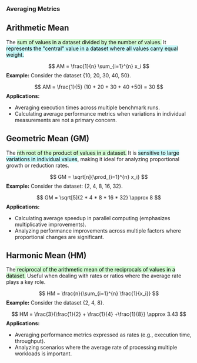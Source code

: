 ### Averaging Metrics

## Arithmetic Mean

The <mark style="background: #BBFABBA6;">sum of values in a dataset divided by the number of values.</mark> It <mark style="background: #ABF7F7A6;">represents the "central" value in a dataset where all values carry equal weight.</mark>

$$
AM = \frac{1}{n} \sum_{i=1}^{n} x_i 
$$
**Example:** Consider the dataset {10, 20, 30, 40, 50}.

$$
AM = \frac{1}{5} (10 + 20 + 30 + 40 +50) = 30
$$
**Applications:**

- Averaging execution times across multiple benchmark runs.
- Calculating average performance metrics when variations in individual measurements are not a primary concern.
## Geometric Mean (GM)

The <mark style="background: #BBFABBA6;">nth root of the product of values in a dataset.</mark> It is <mark style="background: #ABF7F7A6;">sensitive to large variations in individual values</mark>, making it ideal for analyzing proportional growth or reduction rates.

$$
GM = \sqrt[n]{\prod_{i=1}^{n} x_i}
$$
**Example:** Consider the dataset: {2, 4, 8, 16, 32}.

$$
GM = \sqrt[5]{2 * 4 * 8 * 16 * 32} \approx 8
$$
**Applications:**

- Calculating average speedup in parallel computing (emphasizes multiplicative improvements).
- Analyzing performance improvements across multiple factors where proportional changes are significant.

## Harmonic Mean (HM)

The<mark style="background: #BBFABBA6;"> reciprocal of the arithmetic mean of the reciprocals of values in a dataset.</mark> Useful when dealing with rates or ratios where the average rate plays a key role.

$$
HM = \frac{n}{\sum_{i=1}^{n} \frac{1}{x_i}}
$$
**Example:** Consider the dataset {2, 4, 8}.

$$
HM = \frac{3}{\frac{1}{2} + \frac{1}{4} +\frac{1}{8}} \approx 3.43
$$
**Applications:**

- Averaging performance metrics expressed as rates (e.g., execution time, throughput).
- Analyzing scenarios where the average rate of processing multiple workloads is important.